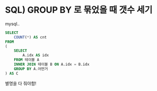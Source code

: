 # SQL) GROUP BY 로 묶었을 때 갯수 세기



mysql..

```sql
SELECT 
	COUNT(*) AS cnt 
FROM 
(
	SELECT 
		A.idx AS idx 
	FROM 테이블 A 
	INNER JOIN 테이블 B ON A.idx = B.idx 
	GROUP BY A.어떤거
) AS C
```



별명을 다 줘야함!